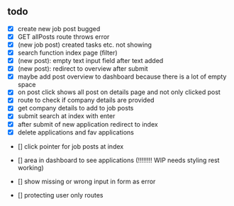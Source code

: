 ## todo
- [X] create new job post bugged
- [x] GET allPosts route throws error
- [x] (new job post) created tasks etc. not showing
- [x] search function index page (filter)
- [x] (new post): empty text input field after text added 
- [x] (new post): redirect to overview after submit
- [x] maybe add post overview to dashboard because there is a lot of empty space
- [x] on post click shows all post on details page and not only clicked post
- [x] route to check if company details are provided
- [x] get company details to add to job posts
- [x] submit search at index with enter
- [x] after submit of new application redirect to index
- [x] delete applications and fav applications

- [] click pointer for job posts at index



- [] area in dashboard to see applications (!!!!!!!! WIP needs styling rest working)
- [] show missing or wrong input in form as error
- [] protecting user only routes 

